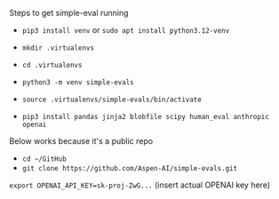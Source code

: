 Steps to get simple-eval running

- `pip3 install venv` or `sudo apt install python3.12-venv`

- `mkdir .virtualenvs`
- `cd .virtualenvs`
- `python3 -m venv simple-evals`
- `source .virtualenvs/simple-evals/bin/activate`
- `pip3 install pandas jinja2 blobfile scipy human_eval anthropic openai`

Below works because it's a public repo
- `cd ~/GitHub`
- `git clone https://github.com/Aspen-AI/simple-evals.git`

`export OPENAI_API_KEY=sk-proj-ZwG...` (insert actual OPENAI key here)
